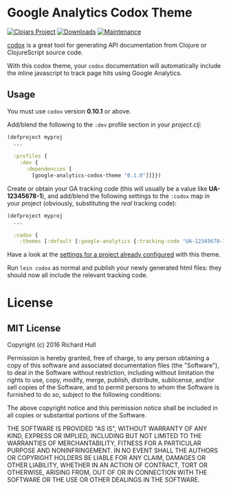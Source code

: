 # Google Analytics Codox Theme

[![Clojars Project](https://img.shields.io/clojars/v/google-analytics-codox-theme.svg)](https://clojars.org/google-analytics-codox-theme)
[![Downloads](https://jarkeeper.com/rm-hull/google-analytics-codox-theme/downloads.svg)](https://jarkeeper.com/rm-hull/google-analytics-codox-theme)
[![Maintenance](https://img.shields.io/maintenance/yes/2016.svg?maxAge=2592000)]()

[codox](https://github.com/weavejester/codox) is a great tool for generating
API documentation from Clojure or ClojureScript source code.

With this codox theme, your `codox` documentation will automatically include
the inline javascript to track page hits using Google Analytics.

## Usage

You must use `codox` version **0.10.1** or above.

Add/blend the following to the `:dev` profile section in your _project.clj_:

```clojure
(defproject myproj 
  ...
  
  :profiles {
    :dev {
      :dependencies [
        [google-analytics-codox-theme "0.1.0"]]}})
```

Create or obtain your GA tracking code (this will usually be a value like
**UA-12345678-1**), and add/blend the following settings to the `:codox` map in
your project (obviously, substituting the _real_ tracking code):

```clojure
(defproject myproj 
  ...
  
  :codox {
    :themes [:default [:google-analytics {:tracking-code "UA-12345678-1"}]]})
```

Have a look at the [settings for a project already configured](https://github.com/rm-hull/infix/blob/master/project.clj) with this theme.

Run `lein codox` as normal and publish your newly generated html files: they
should now all include the relevant tracking code.

# License

## MIT License

Copyright (c) 2016 Richard Hull

Permission is hereby granted, free of charge, to any person obtaining a copy
of this software and associated documentation files (the "Software"), to deal
in the Software without restriction, including without limitation the rights
to use, copy, modify, merge, publish, distribute, sublicense, and/or sell
copies of the Software, and to permit persons to whom the Software is
furnished to do so, subject to the following conditions:

The above copyright notice and this permission notice shall be included in all
copies or substantial portions of the Software.

THE SOFTWARE IS PROVIDED "AS IS", WITHOUT WARRANTY OF ANY KIND, EXPRESS OR
IMPLIED, INCLUDING BUT NOT LIMITED TO THE WARRANTIES OF MERCHANTABILITY,
FITNESS FOR A PARTICULAR PURPOSE AND NONINFRINGEMENT. IN NO EVENT SHALL THE
AUTHORS OR COPYRIGHT HOLDERS BE LIABLE FOR ANY CLAIM, DAMAGES OR OTHER
LIABILITY, WHETHER IN AN ACTION OF CONTRACT, TORT OR OTHERWISE, ARISING FROM,
OUT OF OR IN CONNECTION WITH THE SOFTWARE OR THE USE OR OTHER DEALINGS IN THE
SOFTWARE.
